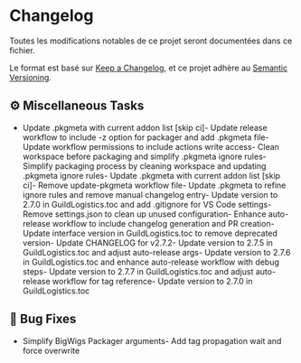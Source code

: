 # Changelog
Toutes les modifications notables de ce projet seront documentées dans ce fichier.

Le format est basé sur [Keep a Changelog](https://keepachangelog.com/en/1.0.0/),
et ce projet adhère au [Semantic Versioning](https://semver.org/spec/v2.0.0.html).


## ⚙️ Miscellaneous Tasks
- Update .pkgmeta with current addon list [skip ci]- Update release workflow to include -z option for packager and add .pkgmeta file- Update workflow permissions to include actions write access- Clean workspace before packaging and simplify .pkgmeta ignore rules- Simplify packaging process by cleaning workspace and updating .pkgmeta ignore rules- Update .pkgmeta with current addon list [skip ci]- Remove update-pkgmeta workflow file- Update .pkgmeta to refine ignore rules and remove manual changelog entry- Update version to 2.7.0 in GuildLogistics.toc and add .gitignore for VS Code settings- Remove settings.json to clean up unused configuration- Enhance auto-release workflow to include changelog generation and PR creation- Update interface version in GuildLogistics.toc to remove deprecated version- Update CHANGELOG for v2.7.2- Update version to 2.7.5 in GuildLogistics.toc and adjust auto-release args- Update version to 2.7.6 in GuildLogistics.toc and enhance auto-release workflow with debug steps- Update version to 2.7.7 in GuildLogistics.toc and adjust auto-release workflow for tag reference- Update version to 2.7.0 in GuildLogistics.toc
## 🐛 Bug Fixes
- Simplify BigWigs Packager arguments- Add tag propagation wait and force overwrite
